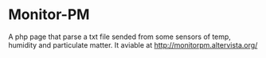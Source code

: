 # Monitor-PM
A php page that parse a txt file sended from some sensors of temp, humidity and particulate matter. It aviable at http://monitorpm.altervista.org/
